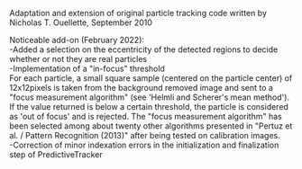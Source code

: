Adaptation and extension of original particle tracking code written by Nicholas T. Ouellette, September 2010  

Noticeable add-on (February 2022):  
-Added a selection on the eccentricity of the detected regions to decide whether or not they are real particles  
-Implementation of a "in-focus" threshold  
  For each particle, a small square sample (centered on the particle center) of 12x12pixels is taken from the background
  removed image and sent to a "focus measurement algorithm" (see 'Helmli and Scherer's mean method').
  If the value returned is below a certain threshold, the particle is considered as 'out of focus' and 
  is rejected. The "focus measurement algorithm" has been selected among about twenty other algorithms presented in
  "Pertuz et al. / Pattern Recognition (2013)" after being tested on calibration images.  
-Correction of  minor indexation errors in the initialization and finalization step of PredictiveTracker  
